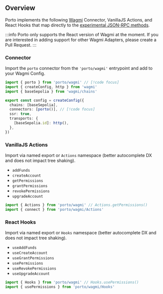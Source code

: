 ## Overview

Porto implements the following [Wagmi](https://github.com/wevm/wagmi) Connector, VanillaJS Actions, and React Hooks that map directly to the [experimental JSON-RPC methods](#json-rpc-reference).

:::info
Porto only supports the React version of Wagmi at the moment. If you are interested in adding support for other Wagmi Adapters, please create a Pull Request.
:::

### Connector

Import the `porto` connector from the `'porto/wagmi'` entrypoint and add to your Wagmi Config.

```ts
import { porto } from 'porto/wagmi' // [!code focus]
import { createConfig, http } from 'wagmi'
import { baseSepolia } from 'wagmi/chains'

export const config = createConfig({
  chains: [baseSepolia],
  connectors: [porto()], // [!code focus]
  ssr: true,
  transports: {
    [baseSepolia.id]: http(),
  },
})
```

### VanillaJS Actions

Import via named export or `Actions` namespace (better autocomplete DX and does not impact tree shaking).

- `addFunds`
- `createAccount`
- `getPermissions`
- `grantPermissions`
- `revokePermissions`
- `upgradeAccount`

```ts
import { Actions } from 'porto/wagmi' // Actions.getPermissions()
import { connect } from 'porto/wagmi/Actions'
```

### React Hooks

Import via named export or `Hooks` namespace (better autocomplete DX and does not impact tree shaking).

- `useAddFunds`
- `useCreateAccount`
- `useGrantPermissions`
- `usePermissions`
- `useRevokePermissions`
- `useUpgradeAccount`

```ts
import { Hooks } from 'porto/wagmi' // Hooks.usePermissions()
import { usePermissions } from 'porto/wagmi/Hooks'
```
